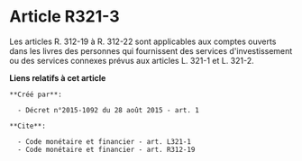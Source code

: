 # Article R321-3

Les articles R. 312-19 à R. 312-22 sont applicables aux comptes ouverts dans les livres des personnes qui fournissent des
services d'investissement ou des services connexes prévus aux articles L. 321-1 et L. 321-2.

**Liens relatifs à cet article**

	**Créé par**:

	  - Décret n°2015-1092 du 28 août 2015 - art. 1

	**Cite**:

	  - Code monétaire et financier - art. L321-1
	  - Code monétaire et financier - art. R312-19
